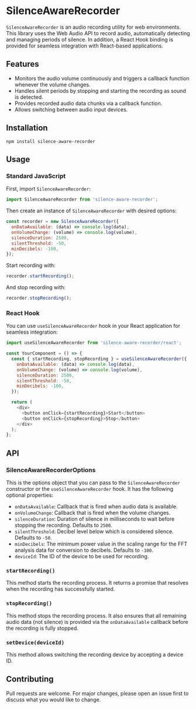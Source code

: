 # SilenceAwareRecorder

`SilenceAwareRecorder` is an audio recording utility for web environments. This library uses the Web Audio API to record audio, automatically detecting and managing periods of silence. In addition, a React Hook binding is provided for seamless integration with React-based applications.

## Features

- Monitors the audio volume continuously and triggers a callback function whenever the volume changes.
- Handles silent periods by stopping and starting the recording as sound is detected.
- Provides recorded audio data chunks via a callback function.
- Allows switching between audio input devices.

## Installation

```shell
npm install silence-aware-recorder
```

## Usage

### Standard JavaScript

First, import `SilenceAwareRecorder`:

```javascript
import SilenceAwareRecorder from 'silence-aware-recorder';
```

Then create an instance of `SilenceAwareRecorder` with desired options:

```javascript
const recorder = new SilenceAwareRecorder({
  onDataAvailable: (data) => console.log(data),
  onVolumeChange: (volume) => console.log(volume),
  silenceDuration: 2500,
  silentThreshold: -50,
  minDecibels: -100,
});
```

Start recording with:

```javascript
recorder.startRecording();
```

And stop recording with:

```javascript
recorder.stopRecording();
```

### React Hook

You can use `useSilenceAwareRecorder` hook in your React application for seamless integration:

```javascript
import useSilenceAwareRecorder from 'silence-aware-recorder/react';

const YourComponent = () => {
  const { startRecording, stopRecording } = useSilenceAwareRecorder({
    onDataAvailable: (data) => console.log(data),
    onVolumeChange: (volume) => console.log(volume),
    silenceDuration: 2500,
    silentThreshold: -50,
    minDecibels: -100,
  });

  return (
    <div>
      <button onClick={startRecording}>Start</button>
      <button onClick={stopRecording}>Stop</button>
    </div>
  );
};
```

## API

### SilenceAwareRecorderOptions

This is the options object that you can pass to the `SilenceAwareRecorder` constructor or the `useSilenceAwareRecorder` hook. It has the following optional properties:

- `onDataAvailable`: Callback that is fired when audio data is available.
- `onVolumeChange`: Callback that is fired when the volume changes.
- `silenceDuration`: Duration of silence in milliseconds to wait before stopping the recording. Defaults to `2500`.
- `silentThreshold`: Decibel level below which is considered silence. Defaults to `-50`.
- `minDecibels`: The minimum power value in the scaling range for the FFT analysis data for conversion to decibels. Defaults to `-100`.
- `deviceId`: The ID of the device to be used for recording.

### `startRecording()`

This method starts the recording process. It returns a promise that resolves when the recording has successfully started.

### `stopRecording()`

This method stops the recording process. It also ensures that all remaining audio data (not silence) is provided via the `onDataAvailable` callback before the recording is fully stopped.

### `setDevice(deviceId)`

This method allows switching the recording device by accepting a device ID.

## Contributing

Pull requests are welcome. For major changes, please open an issue first to discuss what you would like to change.
